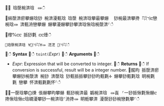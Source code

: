 ਍⌀ 琀漀椀渀琀⠀⤀ഀഀ
਍䌀漀渀瘀攀爀琀猀 椀渀瀀甀琀 琀漀 椀渀琀攀最攀爀 ⠀猀椀最渀攀搀 ㌀㈀ⴀ戀椀琀⤀ 渀甀洀戀攀爀 爀攀瀀爀攀猀攀渀琀愀琀椀漀渀⸀ഀഀ
਍㰀℀ⴀⴀ 挀猀氀 ⴀⴀ㸀ഀഀ
```਍琀漀椀渀琀⠀∀㄀㈀㌀∀⤀ 㴀㴀 ㄀㈀㌀ഀഀ
```਍ഀഀ
**Syntax**਍ഀഀ
`toint(`*Expr*`)`਍ഀഀ
**Arguments**਍ഀഀ
* *Expr*: Expression that will be converted to integer. ਍ഀഀ
**Returns**਍ഀഀ
If conversion is successful, result will be a integer number.਍䤀昀 挀漀渀瘀攀爀猀椀漀渀 椀猀 渀漀琀 猀甀挀挀攀猀猀昀甀氀Ⰰ 爀攀猀甀氀琀 眀椀氀氀 戀攀 怀渀甀氀氀怀⸀ഀഀ
 ਍⨀一漀琀攀⨀㨀 倀爀攀昀攀爀 甀猀椀渀最 嬀椀渀琀⠀⤀崀⠀⸀⼀猀挀愀氀愀爀ⴀ搀愀琀愀ⴀ琀礀瀀攀猀⼀椀渀琀⸀洀搀⤀ 眀栀攀渀 瀀漀猀猀椀戀氀攀⸀ഀഀ
